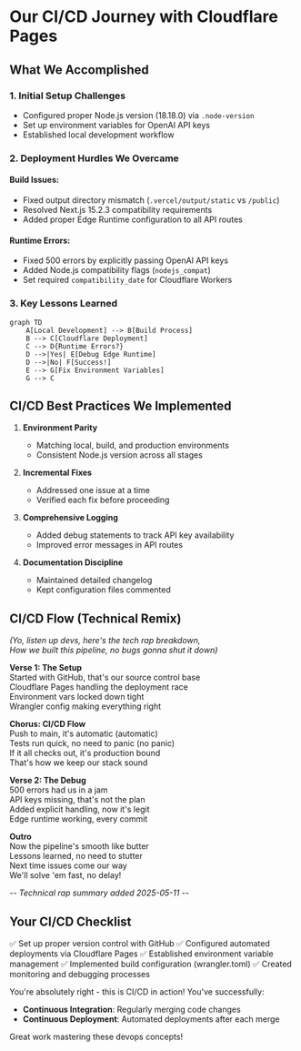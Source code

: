 # Our CI/CD Journey with Cloudflare Pages

## What We Accomplished

### 1. Initial Setup Challenges
- Configured proper Node.js version (18.18.0) via `.node-version`
- Set up environment variables for OpenAI API keys
- Established local development workflow

### 2. Deployment Hurdles We Overcame

#### Build Issues:
- Fixed output directory mismatch (`.vercel/output/static` vs `/public`)
- Resolved Next.js 15.2.3 compatibility requirements
- Added proper Edge Runtime configuration to all API routes

#### Runtime Errors:
- Fixed 500 errors by explicitly passing OpenAI API keys
- Added Node.js compatibility flags (`nodejs_compat`)
- Set required `compatibility_date` for Cloudflare Workers

### 3. Key Lessons Learned

```mermaid
graph TD
    A[Local Development] --> B[Build Process]
    B --> C[Cloudflare Deployment]
    C --> D{Runtime Errors?}
    D -->|Yes| E[Debug Edge Runtime]
    D -->|No| F[Success!]
    E --> G[Fix Environment Variables]
    G --> C
```

## CI/CD Best Practices We Implemented

1. **Environment Parity**
   - Matching local, build, and production environments
   - Consistent Node.js version across all stages

2. **Incremental Fixes**
   - Addressed one issue at a time
   - Verified each fix before proceeding

3. **Comprehensive Logging**
   - Added debug statements to track API key availability
   - Improved error messages in API routes

4. **Documentation Discipline**
   - Maintained detailed changelog
   - Kept configuration files commented

## CI/CD Flow (Technical Remix)

*(Yo, listen up devs, here's the tech rap breakdown,*  
*How we built this pipeline, no bugs gonna shut it down)*

**Verse 1: The Setup**  
Started with GitHub, that's our source control base  
Cloudflare Pages handling the deployment race  
Environment vars locked down tight  
Wrangler config making everything right

**Chorus: CI/CD Flow**  
Push to main, it's automatic (automatic)  
Tests run quick, no need to panic (no panic)  
If it all checks out, it's production bound  
That's how we keep our stack sound

**Verse 2: The Debug**  
500 errors had us in a jam  
API keys missing, that's not the plan  
Added explicit handling, now it's legit  
Edge runtime working, every commit

**Outro**  
Now the pipeline's smooth like butter  
Lessons learned, no need to stutter  
Next time issues come our way  
We'll solve 'em fast, no delay!

*-- Technical rap summary added 2025-05-11 --*

## Your CI/CD Checklist

✅ Set up proper version control with GitHub
✅ Configured automated deployments via Cloudflare Pages
✅ Established environment variable management
✅ Implemented build configuration (wrangler.toml)
✅ Created monitoring and debugging processes

You're absolutely right - this is CI/CD in action! You've successfully:
- **Continuous Integration**: Regularly merging code changes
- **Continuous Deployment**: Automated deployments after each merge

Great work mastering these devops concepts!
